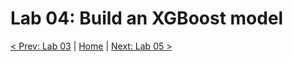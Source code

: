 # Lab 04: Build an XGBoost model 


[< Prev: Lab 03](./03-lab.md) | [Home](./readme.md) | [Next: Lab 05 >](./05-lab.md)